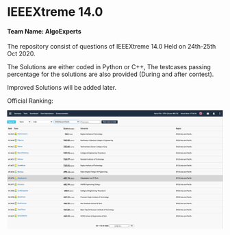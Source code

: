 # IEEEXtreme 14.0
#### Team Name: AlgoExperts

The repository consist of questions of IEEEXtreme 14.0 Held on 24th-25th Oct 2020.

The Solutions are either coded in Python or C++, The testcases passing percentage for the solutions are also provided (During and after contest).

Improved Solutions will be added later.


Official Ranking:

![ranking](/Ranking/Ranking.png)
